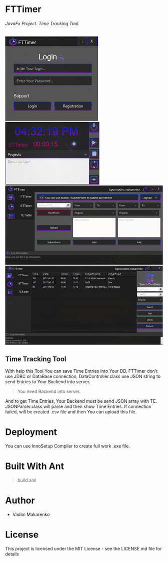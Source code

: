 # FTTimer
###### JavaFx Project. Time Tracking Tool.
![Alt text](images/LoginPage.png?raw=true "Optional Title")
![Alt text](images/timerView.png?raw=true "Optional Title")
![Alt text](images/mainView.png?raw=true "Optional Title")
![Alt text](images/TableView.png?raw=true "Optional Title")
## Time Tracking Tool
With help this Tool You can save Time Entries into Your DB. FTTimer don't use JDBC or DataBase connection, 
DataController.class use JSON string to send Entries to Your Backend into server.
> You need Backend into server.

And to get Time Entries, Your Backend must be send JSON array with TE. JSONParser.class will parse and then show Time Entries.
If connection failed, will be created .csv file and then You can upload this file.

# Deployment
You can use InnoSetup Compiler to create full work .exe file.

# Built With Ant
> build.xml

# Author
- Vadim Makarenko

# License
This project is licensed under the MIT License - see the LICENSE.md file for details
